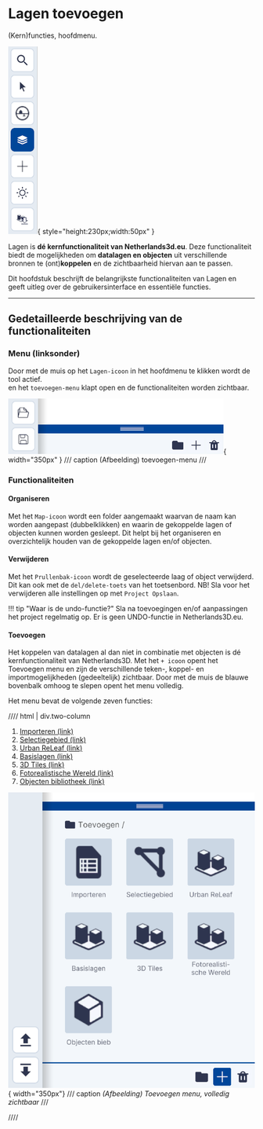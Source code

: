 # Lagen toevoegen

(Kern)functies, hoofdmenu.

![Building Blocks](../handleiding/imgs/lagen.menu.main.png){ style="height:230px;width:50px" }
<br>

Lagen is **dé kernfunctionaliteit van Netherlands3d.eu**. Deze functionaliteit biedt de mogelijkheden om **datalagen en objecten** uit verschillende bronnen te (ont)**koppelen** en de zichtbaarheid hiervan aan te passen. 
 
Dit hoofdstuk beschrijft de belangrijkste functionaliteiten van Lagen en geeft uitleg over de gebruikersinterface en essentiële functies.  

---

## Gedetailleerde beschrijving van de functionaliteiten

### Menu (linksonder)

Door met de muis op het `Lagen-icoon` in het hoofdmenu te klikken wordt de tool actief.  
en het `toevoegen-menu` klapt open en de functionaliteiten worden zichtbaar.

![Building Blocks](../handleiding/imgs/lagen.main.bottom.png){ width="350px" }
/// caption
(Afbeelding) toevoegen-menu
///

### Functionaliteiten

#### Organiseren

Met het `Map-icoon` wordt een folder aangemaakt waarvan de naam kan worden aangepast (dubbelklikken) en waarin de gekoppelde lagen of objecten kunnen worden gesleept. Dit helpt bij het organiseren en overzichtelijk houden van de gekoppelde lagen en/of objecten.

#### Verwijderen

Met het `Prullenbak-icoon` wordt de geselecteerde laag of object verwijderd. Dit kan ook met de `del/delete-toets` van het toetsenbord. NB! Sla voor het verwijderen alle instellingen op met `Project Opslaan`. 

!!! tip "Waar is de undo-functie?"
	Sla na toevoegingen en/of aanpassingen het project regelmatig op. Er is geen UNDO-functie in Netherlands3D.eu.

#### Toevoegen

Het koppelen van datalagen al dan niet in combinatie met objecten is dé kernfunctionaliteit van Netherlands3D. Met
het `+ icoon` opent het Toevoegen menu en zijn de verschillende teken-, koppel- en importmogelijkheden (gedeeltelijk)
zichtbaar. Door met de muis de blauwe bovenbalk omhoog te slepen opent het menu volledig.

Het menu bevat de volgende zeven functies:
  
//// html | div.two-column

1. [Importeren (link)](toevoegen-importeren.md)
2. [Selectiegebied (link)](toevoegen-selectiegebied.md)
3. [Urban ReLeaf (link)](toevoegen-urban-releaf.md)
4. [Basislagen (link)](toevoegen-basislagen.md)
5. [3D Tiles (link)](toevoegen-3d-tiles.md)
6. [Fotorealistische Wereld (link)](toevoegen-fotorealistische-wereld.md)
7. [Objecten bibliotheek (link)](toevoegen-objecten-biep.md)

![Building Blocks](../handleiding/imgs/lagen.main.bottom.full.png){ width="350px"}
/// caption
_(Afbeelding) Toevoegen menu, volledig zichtbaar_
///

////